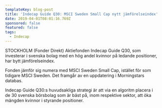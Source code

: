 ```yaml
---
templateKey: blog-post
title: 'Indecap Guide Q30: MSCI Sweden Small Cap nytt jämförelseindex'
date: 2019-04-01T08:01:16.769Z
sponsored: false
featured: false
tags:
  - Indecap
---
```

STOCKHOLM (Fonder Direkt) Aktiefonden Indecap Guide Q30, som investerar i svenska bolag med en hög andel kvinnor på ledande positioner, har bytt jämförelseindex.



Fonden jämför sig numera med MSCI Sweden Small Cap, istället för som tidigare MSCI Sweden. Det framgår av en uppdatering i Morningstars databas.



Indecap Guide Q30:s huvudsakliga strategi är att via en algoritm placera i de 30 svenska börsbolag som är bäst på, inom respektive sektor, att öka mängden kvinnor i styrande positioner.
